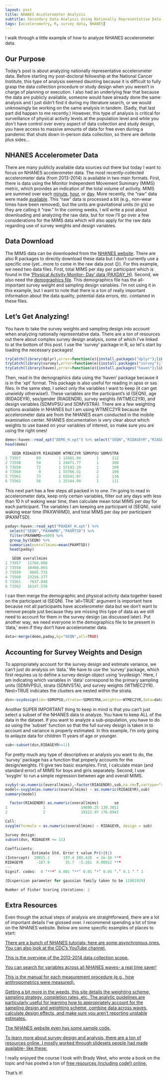 ```yaml
---
layout: post
title: NHANES Accelerometer Analysis
subtitle: Secondary Data Analysis Using Nationally Representative Data 
tags: [accelerometry, R, survey data, NHANES]
---
```

I walk through a little example of how to analyze NHANES accelerometer data.

## Our Purpose
Today’s post is about analyzing nationally representative accelerometer data. Before starting my post-doctoral fellowship at the National Cancer Institute, this type of analysis seemed daunting because it is difficult to fully grasp the data collection procedure or study design when you weren’t in charge of planning or execution. I also had an underlying fear that because the data are publicly available, someone would have already done the same analysis and I just didn’t find it during my literature search, or we would unknowingly be working on the same analysis in tandem. 
(Sadly, that last part did happen to me recently.) However, this type of analysis is critical for surveillance of physical activity levels at the population level and while you don't have control over every aspect of data collection and study design, you have access to massive amounts of data for free even during a pandemic that shuts down in-person data collection, so there are definite plus sides...


## NHANES Accelerometer Data
There are many publicly available data sources out there but today I want to focus on NHANES accelerometer data. The most recently-collected accelerometer data (from 2013-2014) is available in two main formats. First, there is data using the Monitor Independent Movement Summary (MIMS) metric, which provides an indication of the total volume of activity. MIMS are summed over each [minute](https://wwwn.cdc.gov/Nchs/Nhanes/2013-2014/PAXMIN_H.htm), [hour](https://wwwn.cdc.gov/Nchs/Nhanes/2013-2014/PAXHR_H.htm), or [day](https://wwwn.cdc.gov/Nchs/Nhanes/2013-2014/PAXDAY_H.htm). More recently, the “raw” data were made [available](https://wwwn.cdc.gov/Nchs/Nhanes/2013-2014/PAX80_H.htm). This “raw” data is processed a bit (e.g., non-wear times have been removed), but the units are gravitational units (in g’s) so they are calling it “raw.” 
In the coming weeks, I will write a post about downloading and analyzing the raw data, but for now I’ll go over a few considerations for the MIMS data which will also apply for the raw data regarding use of survey weights and design variables.  


## Data Download
The MIMS data can be downloaded from the [NHANES website](https://wwwn.cdc.gov/nchs/nhanes/search/datapage.aspx?Component=Examination&Cycle=2013-2014). There are also R packages to directly download these data but I don’t currently use a specific one (yet...more to come in the raw data post 😉). For this example, we need two data files. First, total MIMS per day per participant which is found in the [‘Physical Activity Monitor- Day’ data (PAXDAY_H)](https://wwwn.cdc.gov/Nchs/Nhanes/2013-2014/PAXDAY_H.htm). Second, we also need the [demographics file](https://wwwn.cdc.gov/nchs/nhanes/search/datapage.aspx?Component=Demographics&Cycle=2013-2014). This demographics file has the all-important survey weight and sampling design variables. I’m not using it in this example, but I want to note that there is a ton of really important information about the data quality, potential data errors, etc. contained in these files. 


## Let’s Get Analyzing!
You have to take the survey weights and sampling design into account when analyzing nationally representative data. There are a ton of resources out there about complex survey design analysis, some of which I’ve linked to at the bottom of this post. I use the 'survey' package in R, so let's start by loading the necessary packages!

```r
tryCatch(library(dplyr),error=function(e){install.packages("dplyr");library(dplyr)})
tryCatch(library(survey),error=function(e){install.packages("survey");library(survey)})
tryCatch(library(haven),error=function(e){install.packages("haven");library(haven)})
```


Then, read in the demographics data using the ‘haven’ package because it is in the ‘xpt’ format. This package is also useful for reading in spss or sas files. In the same step, I select only the variables I want to keep (it can get unwieldy otherwise!). These variables are the participant’s id (SEQN), age (RIDAGEYR), sex/gender (RIAGENDR), survey weights (WTMEC2YR), and design variables (SDMVPSU and SDMVSTRA). There are a few weighting options available in NHANES but I am using WTMEC2YR because the accelerometer data are from the NHANES exam conducted in the mobile examination center. NHANES documentation is very clear about which weights to use based on your variables of interest, so make sure you are using the right ones!

```r
demo<-haven::read_xpt("DEMO_H.xpt") %>% select("SEQN","RIDAGEYR","RIAGENDR","WTMEC2YR","SDMVPSU","SDMVSTRA")
head(demo)
```

```r
   SEQN RIDAGEYR RIAGENDR WTMEC2YR SDMVPSU SDMVSTRA
1 73557       69        1 13481.04       1      112
2 73558       54        1 24471.77       1      108
3 73559       72        1 57193.29       1      109
4 73560        9        1 55766.51       2      109
5 73561       73        2 65541.87       2      116
6 73562       56        1 25344.99       1      111
```


This next part has a few steps all packed in to one. I’m going to read in accelerometer data, keep only certain variables, filter out any days with less than 10 h of waking wear time, then calculate mean total MIMS per day for each participant. The variables I am keeping are participant id (SEQN), valid waking wear time (PAXWWMD), and total MIMS per day per participant (PAXMTSD). 

```r
paday<-haven::read_xpt("PAXDAY_H.xpt") %>% 
  select("SEQN","PAXWWMD","PAXMTSD") %>%
  filter(PAXWWMD>=600) %>%
  group_by(SEQN) %>% 
  summarize(overallmims=mean(PAXMTSD))
  head(paday)
```

```r
   SEQN overallmims
1 73557   11766.006
2 73558   10480.065
3 73559    9605.735
4 73560   23256.377
5 73561    7637.048
6 73562   16147.576
```


I can then merge the demographic and physical activity data together based on the participant id (SEQN). The ‘all=TRUE’ argument is important here because not all participants have accelerometer data but we don’t want to remove people just because they are missing this type of data as we still need to account for them in the survey design (as discussed later). Put another way, we need everyone in the demographics file to be present in ‘data,’ even if they don’t have accelerometer data.

```r
data<-merge(demo,paday,by="SEQN",all=TRUE)
```


## Accounting for Survey Weights and Design
To appropriately account for the survey design and estimate variance, we can’t just do analysis on ‘data.’ We have to use the ‘survey’ package, which first requires us to define a survey design object using ‘svydesign.’ Here, I am indicating which variables in 'data' correspond to the primary sampling units (SDMVPSU), strata (SDMVSTA), and survey weights (WTMEC2YR). Nest=TRUE indicates the clusters are nested within the strata.

```r
dsn<-svydesign(id=~SDMVPSU,strata=~SDMVSTRA,weights=~WTMEC2YR,data=data,nest=TRUE)
```


Another SUPER IMPORTANT thing to keep in mind is that you can’t just select a subset of the NHANES data to analyze. You have to keep ALL of the data in the dataset. If you want to analyze a sub-population, you have to do so using the ‘subset’ function so that the full survey design is taken in to account and variance is properly estimated. In this example, I’m only going to anlayze data for children 11 years of age or younger.

```r
sub<-subset(dsn,RIDAGEYR<=11)
```


For pretty much any type of descriptives or analysis you want to do, the ‘survey’ package has a function that properly accounts for the design/weights. I’ll give two basic examples. First, I calculate mean (and standard error) of MIMS for boys and girls separately. Second, I use 'svyglm' to run a simple regression between age and overall MIMS. 

```r
svyby(~as.numeric(overallmims),~factor(RIAGENDR),sub,na.rm=T,vartype="se",svymean)
model<-svyglm(as.numeric(overallmims) ~ as.numeric(RIDAGEYR),sub)
summary(model)
```


```r
  factor(RIAGENDR) as.numeric(overallmims)       se
1                1                19600.25 139.3811
2                2                19322.97 176.8942
```


```r
Call:
svyglm(formula = as.numeric(overallmims) ~ RIDAGEYR, design = sub)

Survey design:
subset(dsn, RIDAGEYR <= 11)

Coefficients:
            Estimate Std. Error t value Pr(>|t|)    
(Intercept)  20815.1      197.4 105.428  < 2e-16 ***
RIDAGEYR      -187.8       35.7  -5.261  0.00012 ***
---
Signif. codes:  0 ‘***’ 0.001 ‘**’ 0.01 ‘*’ 0.05 ‘.’ 0.1 ‘ ’ 1

(Dispersion parameter for gaussian family taken to be 11981929)

Number of Fisher Scoring iterations: 2
```


## Extra Resources
Even though the actual steps of analysis are straightforward, there are a lot of important details I've glossed over. I recommend spending a lot of time on the NHANES website. Below are some specific examples of places to start:

[There are a bunch of NHANES tutorials; here are some asynchronous ones. You can also look at the CDC’s YouTube channel.](https://wwwn.cdc.gov/nchs/nhanes/tutorials/default.aspx)

[This is the overview of the 2013-2014 data collection scope.](https://wwwn.cdc.gov/Nchs/Nhanes/ContinuousNhanes/Overview.aspx?BeginYear=2013)

[You can search for variables across all NHANES waves- a real time saver!](https://wwwn.cdc.gov/nchs/nhanes/search/default.aspx)

[This is the manual for each measurement procedure (e.g., how anthropometrics were measured).](https://wwwn.cdc.gov/nchs/nhanes/continuousnhanes/manuals.aspx?BeginYear=2013)

[Getting a bit more in the weeds, this site details the weighting scheme, sampling strategy, completion rates, etc. The analytic guidelines are particularly useful for learning how to appropriately account for the sampling design and weighting scheme, combine data across waves, calculate design effects, and make sure you aren’t reporting unstable estimates.](https://wwwn.cdc.gov/nchs/nhanes/analyticguidelines.aspx)

[The NHANES website even has some sample code.](https://wwwn.cdc.gov/nchs/nhanes/tutorials/Module6.aspx)

[To learn more about survey design and analysis, there are a ton of resources online. I mostly worked through slidesets people had made available- like these:](https://www.aapor.org/AAPOR_Main/media/Webinar_Recordings/WEB0717/COMBINED-Handouts-for-AAPOR-July-11th-Webinar-with-Brady-West.pdf)

I really enjoyed the course I took with Brady West, who wrote a book on the topic and has posted a ton of [free resources (including code!) online.](http://www.isr.umich.edu/src/smp/asda/)


That’s it! 
